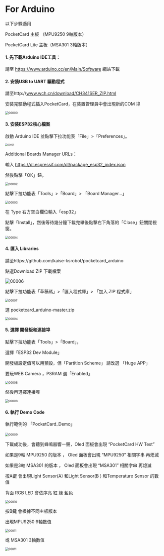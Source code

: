# For Arduino

以下步驟適用

PocketCard 主板       （MPU9250 9軸版本）

PocketCard Lite 主板（MSA301 3軸版本）



#### 1. 先下載Arduino IDE工具： 

請至 https://www.arduino.cc/en/Main/Software 網站下載

#### 2. 安裝USB to UART 驅動程式

請至http://www.wch.cn/download/CH341SER_ZIP.html

安裝完驅動程式插入PocketCard，在裝置管理員中會出現新的COM 埠

  <img src="images/arduino/00000.jpg" alt="00000" style="zoom:67%;" />

#### 3. 安裝ESP32核心檔案

啟動 Arduino IDE 並點擊下拉功能表「File」>「Preferences」。

  <img src="images/arduino/00001.jpg" alt="00001" style="zoom: 50%;" />

Additional Boards Manager URLs：

輸入 https://dl.espressif.com/dl/package_esp32_index.json

然後點擊「OK」鈕。

  <img src="images/arduino/00002.jpg" alt="00002" style="zoom: 67%;" />

點擊下拉功能表「Tools」>「Board」>  「Board Manager...」

  <img src="images/arduino/00003.jpg" alt="00003" style="zoom:67%;" />

在 Type 右方空白欄位輸入「esp32」

點擊「Install」，然後等待幾分鐘下載完畢後點擊右下角落的「Close」鈕關閉視窗。 

  <img src="images/arduino/00004.jpg" alt="00004" style="zoom: 67%;" />

#### 4. 匯入 Libraries

請至https://github.com/kaise-ksrobot/pocketcard_arduino

點選Download ZIP 下載檔案

![00006](images/arduino/00006.jpg)

點擊下拉功能表「草稿碼」>「匯入程式庫」> 「加入.ZIP 程式庫」

  <img src="images/arduino/00007.jpg" alt="00007" style="zoom:67%;" />

選 pocketcard_arduino-master.zip

  <img src="images/arduino/00012.jpg" alt="00004" style="zoom: 67%;" />

#### 5. 選擇 開發板和連接埠

點擊下拉功能表「Tools」>「Board」，

選擇「ESP32 Dev Module」

開發板設定值可以用預設，但「Partition Scheme」  請改選 「Huge APP」

要玩WEB Camera ，PSRAM 選「Enabled」

 <img src="images/arduino/00005.jpg" alt="00008" style="zoom:67%;" />

然後再選擇連接埠

  <img src="images/arduino/00008.jpg" alt="00008" style="zoom:67%;" />

#### 6. 執行 Demo Code

執行範例的 「PocketCard_Demo」

​    <img src="images/arduino/00013.jpg" alt="00009" style="zoom:67%;" />



下載成功後，會聽到蜂鳴器響一聲，Oled 面板會出現 “PocketCard HW Test” 

如果是9軸 MPU9250 的版本 ， Oled 面板會出現 “MPU9250” 相關字串 再熄滅

如果是3軸 MSA301 的版本 ， Oled 面板會出現 “MSA301” 相關字串 再熄滅



按A鍵 會出現Light Sensor(A) 和Light Sensor(B ) 和Temperature Sensor 的數值

背面 RGB LED 會依序亮 紅 綠 藍色

   <img src="images/arduino/00010.jpg" alt="00010" style="zoom:67%;" />

按B鍵 會根據不同主板版本

出現MPU9250 9軸數值

  <img src="images/arduino/00011.jpg" alt="00011" style="zoom:67%;" />

或 MSA301 3軸數值

  <img src="images/arduino/00014.jpg" alt="00011" style="zoom:67%;" />
